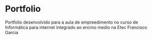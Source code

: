 # Portfolio
Portfolio desenvolvido para a aula de empreedimento no curso de Informática para internet integrado ao encino medio na Etec Francisco Garcia

